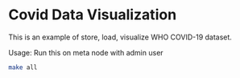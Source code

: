 # Covid Data Visualization

This is an example of store, load, visualize WHO COVID-19 dataset.

Usage: Run this on meta node with admin user

```bash
make all
```